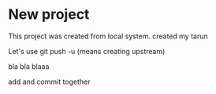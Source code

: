 # New project

This project was created from local system.
created my tarun

Let's use git push -u (means creating upstream)

bla bla blaaa

add and commit together